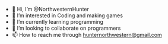 - 👋 Hi, I’m @NorthwesternHunter
- 👀 I’m interested in Coding and making games
- 🌱 I’m currently learning programming
- 💞️ I’m looking to collaborate on programmers
- 📫 How to reach me through hunternorthwestern@gmail.com

<!---
NorthwesternHunter/NorthwesternHunter is a ✨ special ✨ repository because its `README.md` (this file) appears on your GitHub profile.
You can click the Preview link to take a look at your changes.
--->
